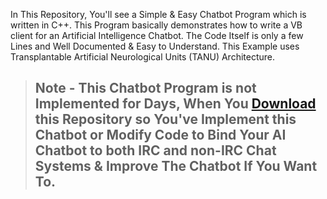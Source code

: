 In This Repository, You'll see a Simple & Easy Chatbot Program which is written in C++. This Program basically demonstrates how to write a VB client for an Artificial Intelligence Chatbot. The Code Itself is only a few Lines and Well Documented & Easy to Understand. This Example uses Transplantable Artificial Neurological Units (TANU) Architecture. 

> ## **Note** - This Chatbot Program is not Implemented for Days, When You [Download](https://github.com/shivamksharma/ChatBot-in-Cplusplus) this Repository so You've Implement this Chatbot or Modify Code to Bind Your AI Chatbot to both IRC and non-IRC Chat Systems & Improve The Chatbot If You Want To.























